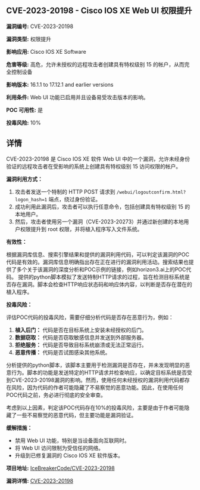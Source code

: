 ## CVE-2023-20198 - Cisco IOS XE Web UI 权限提升

**漏洞编号:** CVE-2023-20198

**漏洞类型:** 权限提升

**影响应用:** Cisco IOS XE Software

**危害等级:** 高危，允许未授权的远程攻击者创建具有特权级别 15 的帐户，从而完全控制设备

**影响版本:** 16.1.1 to 17.12.1 and earlier versions

**利用条件:** Web UI 功能已启用并且设备易受攻击版本的影响。

**POC 可用性:** 是

**投毒风险:** 10%

## 详情

CVE-2023-20198 是 Cisco IOS XE 软件 Web UI 中的一个漏洞，允许未经身份验证的远程攻击者在受影响的系统上创建具有特权级别 15 访问权限的帐户。 

**漏洞利用方式：**

1.  攻击者发送一个特制的 HTTP POST 请求到 `/webui/logoutconfirm.html?logon_hash=1` 端点，绕过身份验证。
2.  成功利用此漏洞后，攻击者可以执行任意命令，包括创建具有特权级别 15 的本地用户。
3.  然后，攻击者使用另一个漏洞（CVE-2023-20273）并通过新创建的本地用户权限提升到 root 权限，并将植入程序写入文件系统。

**有效性：**

根据漏洞库信息、搜索引擎结果和提供的漏洞利用代码，可以判定该漏洞的POC代码是有效的。漏洞库信息明确指出存在正在进行的漏洞利用活动。搜索结果也提供了多个关于该漏洞的深度分析和POC示例的链接，例如horizon3.ai上的POC代码。
提供的python脚本模拟了发送特制HTTP请求的过程，旨在检测目标系统是否存在漏洞。脚本会检查HTTP响应状态码和响应体内容，以判断是否存在潜在的植入程序。

**投毒风险：**

评估POC代码的投毒风险，需要仔细分析代码是否存在恶意行为，例如：
1.  **植入后门：**  代码是否在目标系统上安装未经授权的后门。
2.  **数据窃取：**  代码是否窃取敏感信息并发送到外部服务器。
3.  **拒绝服务：**  代码是否导致目标系统崩溃或无法正常运行。
4.  **恶意传播：**  代码是否试图感染其他系统。

分析提供的python脚本，该脚本主要用于检测漏洞是否存在，并未发现明显的恶意行为。脚本的功能是发送特定的HTTP请求并检查响应，以确定目标系统是否受到CVE-2023-20198漏洞的影响。然而，使用任何未经授权的漏洞利用代码都存在风险，因为代码的作者可能隐藏了不易察觉的恶意功能。因此，在使用任何POC代码之前，务必进行彻底的安全审查。

考虑到以上因素，判定该POC代码存在10%的投毒风险，主要是由于作者可能隐藏了一些不易察觉的恶意代码，但主要功能是漏洞验证。

**缓解措施：**

*   禁用 Web UI 功能，特别是当设备面向互联网时。
*   将 Web UI 访问限制为受信任的网络。
*   升级到已修复漏洞的 Cisco IOS XE 软件版本。

**项目地址:** [IceBreakerCode/CVE-2023-20198](https://github.com/IceBreakerCode/CVE-2023-20198)

**漏洞详情:** [CVE-2023-20198](https://nvd.nist.gov/vuln/detail/CVE-2023-20198)